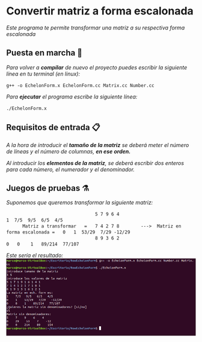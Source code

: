 # Convertir matriz a forma escalonada

_Este programa te permite transformar una matriz a su respectiva forma escalonada_

## Puesta en marcha 🚀

_Para volver a **compilar** de nuevo el proyecto puedes escribir la siguiente línea en tu terminal (en linux):_
```
g++ -o EchelonForm.x EchelonForm.cc Matrix.cc Number.cc 
```

_Para **ejecutar** el programa escribe la siguiente línea:_

```
./EchelonForm.x 
```

## Requisitos de entrada 📋
_A la hora de introducir el **tamaño de la matriz** se deberá meter el número de líneas y el número de columnas, **en ese orden.**_ 

_Al introducir los **elementos de la matriz**, se deberá escribir dos enteros para cada número, el numerador y el denominador._

## Juegos de pruebas ⚗️
_Suponemos que queremos transformar la siguiente matriz:_ 
```
                                 5 7 9 6 4                                             1  7/5  9/5  6/5  4/5
      Matriz a transformar   =   7 4 2 7 8        --->  Matriz en forma escalonada =   0   1  53/29  7/29 -12/29
                                 8 9 3 6 2                                             0   0    1   89/214  77/107
```
_Este sería el resultado:_
![Texto alternativo](https://raw.githubusercontent.com/mpl1018/Convert-matrix-to-Row-Echelon-form/master/imagenes/ejemplo_funcionamiento.PNG)
